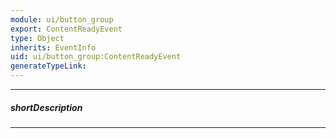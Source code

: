 ```yaml
---
module: ui/button_group
export: ContentReadyEvent
type: Object
inherits: EventInfo
uid: ui/button_group:ContentReadyEvent
generateTypeLink: 
---
```

---
##### shortDescription
<!-- Description goes here -->

---
<!-- Description goes here -->